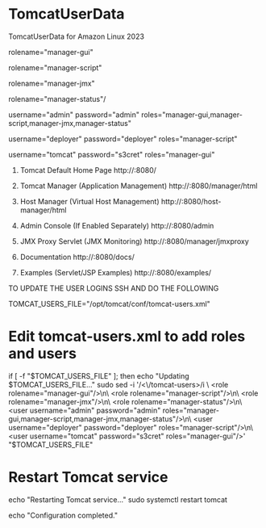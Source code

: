 # TomcatUserData
TomcatUserData for Amazon Linux 2023


rolename="manager-gui"

rolename="manager-script"

rolename="manager-jmx"

rolename="manager-status"/

username="admin" password="admin" roles="manager-gui,manager-script,manager-jmx,manager-status"

username="deployer" password="deployer" roles="manager-script"

username="tomcat" password="s3cret" roles="manager-gui"


1. Tomcat Default Home Page
   http://<your-ec2-public-dns>:8080/

2. Tomcat Manager (Application Management)
   http://<your-ec2-public-dns>:8080/manager/html

3. Host Manager (Virtual Host Management)
   http://<your-ec2-public-dns>:8080/host-manager/html

4. Admin Console (If Enabled Separately)
   http://<your-ec2-public-dns>:8080/admin

5. JMX Proxy Servlet (JMX Monitoring)
   http://<your-ec2-public-dns>:8080/manager/jmxproxy

6. Documentation
   http://<your-ec2-public-dns>:8080/docs/

7. Examples (Servlet/JSP Examples)
   http://<your-ec2-public-dns>:8080/examples/

TO UPDATE THE USER LOGINS SSH AND DO THE FOLLOWING

   TOMCAT_USERS_FILE="/opt/tomcat/conf/tomcat-users.xml"
   # Edit tomcat-users.xml to add roles and users
if [ -f "$TOMCAT_USERS_FILE" ]; then
  echo "Updating $TOMCAT_USERS_FILE..."
  sudo sed -i '/<\/tomcat-users>/i \
  <role rolename="manager-gui"/>\n\
  <role rolename="manager-script"/>\n\
  <role rolename="manager-jmx"/>\n\
  <role rolename="manager-status"/>\n\
  <user username="admin" password="admin" roles="manager-gui,manager-script,manager-jmx,manager-status"/>\n\
  <user username="deployer" password="deployer" roles="manager-script"/>\n\
  <user username="tomcat" password="s3cret" roles="manager-gui"/>' "$TOMCAT_USERS_FILE"

  # Restart Tomcat service
echo "Restarting Tomcat service..."
sudo systemctl restart tomcat

echo "Configuration completed."




   

   
